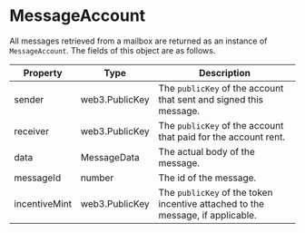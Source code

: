 # MessageAccount

All messages retrieved from a mailbox are returned as an instance of `MessageAccount`. The fields of this object are as follows.

| Property | Type | Description |
| -------- | ---- | ----------- |
| sender   | web3.PublicKey | The `publicKey` of the account that sent and signed this message. |
| receiver    | web3.PublicKey  | The `publicKey` of the account that paid for the account rent. |
| data     | MessageData | The actual body of the message. |
| messageId  | number | The id of the message. |
| incentiveMint | web3.PublicKey | The `publicKey` of the token incentive attached to the message, if applicable. | 